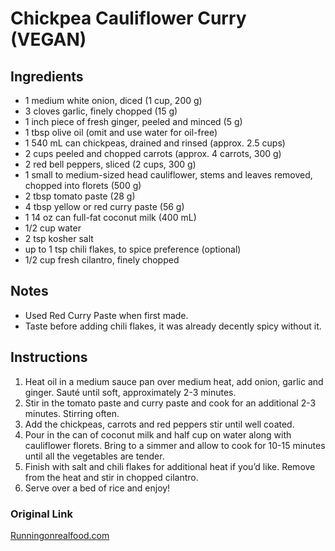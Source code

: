 # Chickpea Cauliflower Curry (VEGAN)

## Ingredients
- 1 medium white onion, diced (1 cup, 200 g) 
- 3 cloves garlic, finely chopped (15 g) 
- 1 inch piece of fresh ginger, peeled and minced (5 g) 
- 1 tbsp olive oil (omit and use water for oil-free)
- 1 540 mL can chickpeas, drained and rinsed (approx. 2.5 cups) 
- 2 cups peeled and chopped carrots (approx. 4 carrots, 300 g)
- 2 red bell peppers, sliced (2 cups, 300 g)
- 1 small to medium-sized head cauliflower, stems and leaves removed, chopped into florets (500 g) 
- 2 tbsp tomato paste (28 g)
- 4 tbsp yellow or red curry paste (56 g)
- 1 14 oz can full-fat coconut milk (400 mL) 
- 1/2 cup water 
- 2 tsp kosher salt
- up to 1 tsp chili flakes, to spice preference (optional) 
- 1/2 cup fresh cilantro, finely chopped

## Notes
- Used Red Curry Paste when first made.
- Taste before adding chili flakes, it was already decently spicy without it.

## Instructions

1. Heat oil in a medium sauce pan over medium heat, add onion, garlic and ginger. Sauté until soft, approximately 2-3 minutes.
2. Stir in the tomato paste and curry paste and cook for an additional 2-3 minutes. Stirring often.
3. Add the chickpeas, carrots and red peppers stir until well coated.
4. Pour in the can of coconut milk and half cup on water along with cauliflower florets. Bring to a simmer and allow to cook for 10-15 minutes until all the vegetables are tender.
5. Finish with salt and chili flakes for additional heat if you’d like. Remove from the heat and stir in chopped cilantro.
6. Serve over a bed of rice and enjoy!


### Original Link
[Runningonrealfood.com](https://runningonrealfood.com/cauliflower-chickpea-curry/)